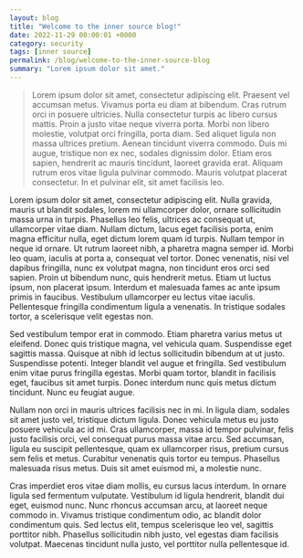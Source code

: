 ```yaml
---
layout: blog
title: "Welcome to the inner source blog!"
date: 2022-11-29 00:00:01 +0000
category: security
tags: [inner source]
permalink: /blog/welcome-to-the-inner-source-blog
summary: "Lorem ipsum dolor sit amet."
---
```


> Lorem ipsum dolor sit amet, consectetur adipiscing elit. Praesent vel accumsan metus. Vivamus porta eu diam at bibendum. Cras rutrum orci in posuere ultricies. Nulla consectetur turpis ac libero cursus mattis. Proin a justo vitae neque viverra porta. Morbi non libero molestie, volutpat orci fringilla, porta diam. Sed aliquet ligula non massa ultrices pretium. Aenean tincidunt viverra commodo. Duis mi augue, tristique non ex nec, sodales dignissim dolor. Etiam eros sapien, hendrerit ac mauris tincidunt, laoreet gravida erat. Aliquam rutrum eros vitae ligula pulvinar commodo. Mauris volutpat placerat consectetur. In et pulvinar elit, sit amet facilisis leo.

Lorem ipsum dolor sit amet, consectetur adipiscing elit. Nulla gravida, mauris ut blandit sodales, lorem mi ullamcorper dolor, ornare sollicitudin massa urna in turpis. Phasellus leo felis, ultrices ac consequat ut, ullamcorper vitae diam. Nullam dictum, lacus eget facilisis porta, enim magna efficitur nulla, eget dictum lorem quam id turpis. Nullam tempor in neque id ornare. Ut rutrum laoreet nibh, a pharetra magna semper id. Morbi leo quam, iaculis at porta a, consequat vel tortor. Donec venenatis, nisi vel dapibus fringilla, nunc ex volutpat magna, non tincidunt eros orci sed sapien. Proin ut bibendum nunc, quis hendrerit metus. Etiam ut luctus ipsum, non placerat ipsum. Interdum et malesuada fames ac ante ipsum primis in faucibus. Vestibulum ullamcorper eu lectus vitae iaculis. Pellentesque fringilla condimentum ligula a venenatis. In tristique sodales tortor, a scelerisque velit egestas non.

Sed vestibulum tempor erat in commodo. Etiam pharetra varius metus ut eleifend. Donec quis tristique magna, vel vehicula quam. Suspendisse eget sagittis massa. Quisque at nibh id lectus sollicitudin bibendum at ut justo. Suspendisse potenti. Integer blandit vel augue et fringilla. Sed vestibulum enim vitae purus fringilla egestas. Morbi quam tortor, blandit in facilisis eget, faucibus sit amet turpis. Donec interdum nunc quis metus dictum tincidunt. Nunc eu feugiat augue.

Nullam non orci in mauris ultrices facilisis nec in mi. In ligula diam, sodales sit amet justo vel, tristique dictum ligula. Donec vehicula metus eu justo posuere vehicula ac id mi. Cras ullamcorper, massa id tempor pulvinar, felis justo facilisis orci, vel consequat purus massa vitae arcu. Sed accumsan, ligula eu suscipit pellentesque, quam ex ullamcorper risus, pretium cursus sem felis et metus. Curabitur venenatis quis tortor eu tempus. Phasellus malesuada risus metus. Duis sit amet euismod mi, a molestie nunc.

Cras imperdiet eros vitae diam mollis, eu cursus lacus interdum. In ornare ligula sed fermentum vulputate. Vestibulum id ligula hendrerit, blandit dui eget, euismod nunc. Nunc rhoncus accumsan arcu, at laoreet neque commodo in. Vivamus tristique condimentum odio, ac blandit dolor condimentum quis. Sed lectus elit, tempus scelerisque leo vel, sagittis porttitor nibh. Phasellus sollicitudin nibh justo, vel egestas diam facilisis volutpat. Maecenas tincidunt nulla justo, vel porttitor nulla pellentesque id.
